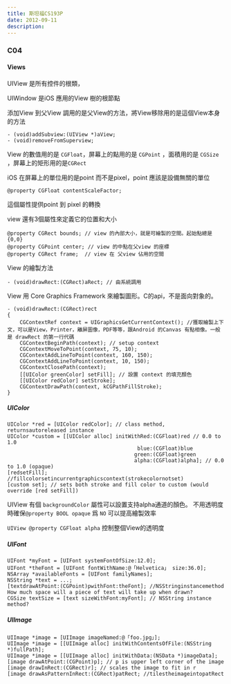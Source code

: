```yaml
---
title: 斯坦福CS193P
date: 2012-09-11
description:
---
```



### C04

#### Views

UIView 是所有控件的根類，

UIWindow 是iOS 應用的View 樹的根節點

添加View 到父View 調用的是父View的方法，將View移除用的是這個View本身的方法

    - (void)addSubview:(UIView *)aView;
    - (void)removeFromSuperview;
	
View 的數值用的是 `CGFloat`，屏幕上的點用的是 `CGPoint` ，面積用的是
`CGSize` ，屏幕上的矩形用的是`CGRect`

iOS 在屏幕上的單位用的是point 而不是pixel，point 應該是設備無關的單位

	@property CGFloat contentScaleFactor;
	
這個屬性提供point 到 pixel 的轉換

view 還有3個屬性來定義它的位置和大小


    @property CGRect bounds; // view 的內部大小，就是可繪製的空間。起始點總是{0,0}
    @property CGPoint center; // view 的中點在父view 的座標
    @property CGRect frame;  // view 在 父view 佔用的空間
	
View 的繪製方法

	- (void)drawRect:(CGRect)aRect; // 由系統調用
	
View 用 Core Graphics Framework 來繪製圖形。C的api，不是面向對象的。

    - (void)drawRect:(CGRect)rect
    {
        CGContextRef context = UIGraphicsGetCurrentContext(); //獲取繪製上下文，可以是View，Printer，離屏圖像，PDF等等，跟Android 的Canvas 有點相像。一般是 drawRect 的第一行代碼
        CGContextBeginPath(context); // setup context
        CGContextMoveToPoint(context, 75, 10);
        CGContextAddLineToPoint(context, 160, 150);
        CGContextAddLineToPoint(context, 10, 150);
        CGContextClosePath(context);
        [[UIColor greenColor] setFill]; // 設置 context 的填充顏色
        [[UIColor redColor] setStroke];
        CGContextDrawPath(context, kCGPathFillStroke); 
    }

##### UIColor

    UIColor *red = [UIColor redColor]; // class method, returnsautoreleased instance
    UIColor *custom = [[UIColor alloc] initWithRed:(CGFloat)red // 0.0 to 1.0
                                              blue:(CGFloat)blue
                                             green:(CGFloat)green
                                             alpha:(CGFloat)alpha]; // 0.0 to 1.0 (opaque)
	[redsetFill]; //fillcolorsetincurrentgraphicscontext(strokecolornotset)
	[custom set]; // sets both stroke and fill color to custom (would override [red setFill])

UIView 有個 `backgroundColor` 屬性可以設置支持alpha通道的顏色。 不用透明度時確保`@property BOOL opaque` 爲 `NO` 可以提高繪製效率

`UIView @property CGFloat alpha` 控制整個View的透明度

##### UIFont

    UIFont *myFont = [UIFont systemFontOfSize:12.0];
    UIFont *theFont = [UIFont fontWithName:@「Helvetica」 size:36.0];
    NSArray *availableFonts = [UIFont familyNames];
    NSString *text = ...;
    [textdrawAtPoint:(CGPoint)pwithFont:theFont]; //NSStringinstancemethod How much space will a piece of text will take up when drawn?
    CGSize textSize = [text sizeWithFont:myFont]; // NSString instance method?

##### UIImage

    UIImage *image = [UIImage imageNamed:@「foo.jpg」];
    UIImage *image = [[UIImage alloc] initWithContentsOfFile:(NSString *)fullPath];
    UIImage *image = [[UIImage alloc] initWithData:(NSData *)imageData];
    [image drawAtPoint:(CGPoint)p]; // p is upper left corner of the image 
    [image drawInRect:(CGRect)r]; // scales the image to fit in r 
    [image drawAsPatternInRect:(CGRect)patRect; //tilestheimageintopatRect
	

